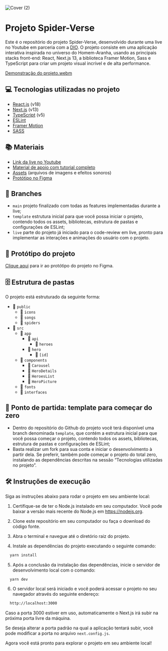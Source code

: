 ![Cover (2)](https://github.com/micheleambrosio/dio-spiderverse/assets/55519539/2247f062-26e9-4881-a9c8-0fcb17206daa)

# Projeto Spider-Verse

Este é o repositório do projeto Spider-Verse, desenvolvido durante uma live no Youtube em parceria com a [DIO](https://dio.me). O projeto consiste em uma aplicação interativa inspirada no universo do Homem-Aranha, usando as principais stacks front-end: React, Next.js 13, a biblioteca Framer Motion, Sass e TypeScript para criar um projeto visual incrível e de alta performance.

[Demonstração do projeto.webm](https://github.com/micheleambrosio/dio-spiderverse/assets/55519539/6ea3a467-ca98-4b3d-aa16-855db8a5fdb0)

## 💻 Tecnologias utilizadas no projeto

- [React.js](https://reactjs.org) (v18)
- [Next.js](https://nextjs.org) (v13)
- [TypeScript](https://www.typescriptlang.org) (v5)
- [ESLint](https://eslint.org)
- [Framer Motion](https://www.framer.com/api/motion)
- [SASS](https://sass-lang.com)

## 📚 Materiais

- [Link da live no Youtube](https://www.youtube.com/watch?v=d5HVw12uOpk)
- [Material de apoio com tutorial completo](https://micheleambrosio.notion.site/Live-Criando-um-carrossel-parallax-do-Aranhaverso-com-React-Next-js-13-e-Framer-Motion-67a818e32c2049d39d28ce4a185555c4?pvs=4)
- [Assets](https://drive.google.com/drive/folders/150O6eEhs8oGaHMMss7_CYG2jnI7yMugO?usp=sharing) (arquivos de imagens e efeitos sonoros)
- [Protótipo no Figma](https://www.figma.com/file/rgHS7o5MyTAxk9vCRH5YhL/Landpage-%2B-Mobile---SpiderVerse?type=design&node-id=0%3A1&mode=design&t=5SFRyEJyIbhD90Sl-1)

## 🌿 Branches

- `main` projeto finalizado com todas as features implementadas durante a live;
- `template` estrutura inicial para que você possa iniciar o projeto, contendo todos os assets, bibliotecas, estrutura de pastas e configurações de ESLint;
- `live` parte do projeto já iniciado para o code-review em live, pronto para implementar as interações e animações do usuário com o projeto.

## 🎨 Protótipo do projeto

[Clique aqui](https://www.figma.com/file/rgHS7o5MyTAxk9vCRH5YhL/Landpage-%2B-Mobile---SpiderVerse?type=design&node-id=0%3A1&mode=design&t=5SFRyEJyIbhD90Sl-1) para ir ao protótipo do projeto no Figma.

## 🗄️ Estrutura de pastas

O projeto está estruturado da seguinte forma:

- 📁 `public`
  - 📁 `icons`
  - 📁 `songs`
  - 📁 `spiders`
- 📁 `src`
  - 📁 `app`
    - 📁 `api`
      - 📁 `heroes`
    - 📁 `hero`
      - 📁 `[id]`
  - 📁 `components`
    - 📁 `Carousel`
    - 📁 `HeroDetails`
    - 📁 `HeroesList`
    - 📁 `HeroPicture`
  - 📁 `fonts`
  - 📁 `interfaces`

## 📄 Ponto de partida: template para começar do zero

- Dentro do repositório do Github do projeto você terá disponível uma branch denominada `template`, que contém a estrutura inicial para que você possa começar o projeto, contendo todos os assets, bibliotecas, estrutura de pastas e configurações de ESLint;
- Basta realizar um fork para sua conta e iniciar o desenvolvimento à partir dela. Se preferir, também pode começar o projeto do total zero, instalando as dependências descritas na sessão “Tecnologias utilizadas no projeto”.

## 🛠️ Instruções de execução

Siga as instruções abaixo para rodar o projeto em seu ambiente local:

1. Certifique-se de ter o Node.js instalado em seu computador. Você pode baixar a versão mais recente do Node.js em https://nodejs.org.

2. Clone este repositório em seu computador ou faça o download do código fonte.

3. Abra o terminal e navegue até o diretório raiz do projeto.

4. Instale as dependências do projeto executando o seguinte comando:

```bash
  yarn install
```

5. Após a conclusão da instalação das dependências, inicie o servidor de desenvolvimento local com o comando:

```bash
  yarn dev
```

6. O servidor local será iniciado e você poderá acessar o projeto no seu navegador através do seguinte endereço:

```bash
  http://localhost:3000
```

Caso a porta 3000 estiver em uso, automaticamente o Next.js irá subir na próxima porta livre da máquina.

Se deseja alterar a porta padrão na qual a aplicação tentará subir, você pode modificar a porta no arquivo `next.config.js`.

Agora você está pronto para explorar o projeto em seu ambiente local!


